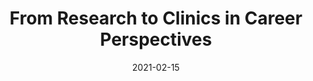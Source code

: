 ---
title: "From Research to Clinics in Career Perspectives"
collection: teaching
type: "Seminar"
permalink: /teaching/2021-teaching-1
venue: "Psychology, Otto-von-Guericke Universität Magdeburg"
date: 2021-02-15
location: "Virtual"
---